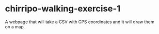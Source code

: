 chirripo-walking-exercise-1
===========================

A webpage that will take a CSV with GPS coordinates and it will draw them on a map.
